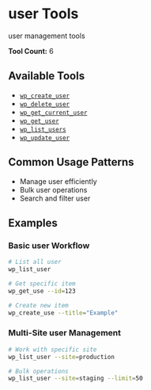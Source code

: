 # user Tools

user management tools

**Tool Count:** 6

## Available Tools

- [`wp_create_user`](./tools/wp_create_user.md)
- [`wp_delete_user`](./tools/wp_delete_user.md)
- [`wp_get_current_user`](./tools/wp_get_current_user.md)
- [`wp_get_user`](./tools/wp_get_user.md)
- [`wp_list_users`](./tools/wp_list_users.md)
- [`wp_update_user`](./tools/wp_update_user.md)

## Common Usage Patterns

- Manage user efficiently
- Bulk user operations
- Search and filter user

## Examples

### Basic user Workflow

```bash
# List all user
wp_list_user

# Get specific item
wp_get_use --id=123

# Create new item
wp_create_use --title="Example"
```

### Multi-Site user Management

```bash
# Work with specific site
wp_list_user --site=production

# Bulk operations
wp_list_user --site=staging --limit=50
```
